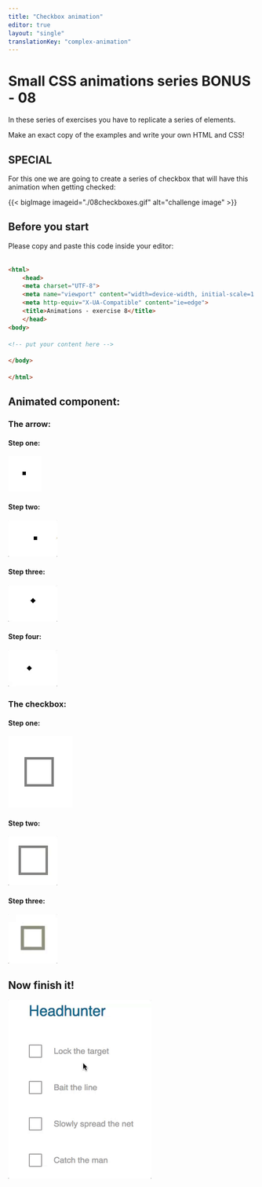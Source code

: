 ```yaml
---
title: "Checkbox animation"
editor: true
layout: "single"
translationKey: "complex-animation"
---
```


# Small CSS animations series BONUS - 08

In these series of exercises you have to replicate a series of elements.

Make an exact copy of the examples and write your own HTML and CSS!

## SPECIAL

For this one we are going to create a series of checkbox that will have this animation when getting checked:

{{< bigImage imageid="./08checkboxes.gif" alt="challenge image" >}}

## Before you start

Please copy and paste this code inside your editor:

```html

<html>
    <head>
    <meta charset="UTF-8">
    <meta name="viewport" content="width=device-width, initial-scale=1.0">
    <meta http-equiv="X-UA-Compatible" content="ie=edge">
    <title>Animations - exercise 8</title>
    </head>
<body>

<!-- put your content here -->

</body>

</html>
```

## Animated component:

### The arrow:

#### Step one:

![step 1](./step-a-1.png)

#### Step two:

![step 2](./step-a-2.gif)

#### Step three:

![step 3](./step-a-3.gif)

#### Step four:

![step 4](./step-a-4.gif)

### The checkbox:

#### Step one:

![step 5](./step-b-1.png)

#### Step two:

![step 6](./step-b-2.gif)

#### Step three:

![step 7](./step-b-3.gif)

## Now finish it!

![step 8](./08checkboxes.gif)